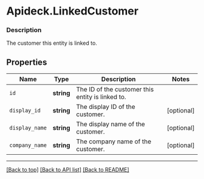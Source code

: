 # Apideck.LinkedCustomer

### Description

The customer this entity is linked to.

## Properties
Name | Type | Description | Notes
------------ | ------------- | ------------- | -------------
`id` | **string** | The ID of the customer this entity is linked to. | 
`display_id` | **string** | The display ID of the customer. | [optional] 
`display_name` | **string** | The display name of the customer. | [optional] 
`company_name` | **string** | The company name of the customer. | [optional] 





---

[[Back to top]](#) [[Back to API list]](../../../../README.md#documentation-for-api-endpoints) [[Back to README]](../../../../README.md)


